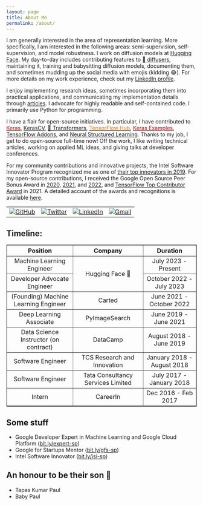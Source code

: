 ```yaml
---
layout: page
title: About Me
permalink: /about/
---
```

I am generally interested in the area of representation learning. More specifically, I am interested in the following areas: semi-supervision, self-supervision, and model robustness.  I work on diffusion models at [Hugging Face](https://huggingface.co). My day-to-day includes contributing features to [🧨 diffusers](https://github.com/huggingface/diffusers), maintaining it, training and babysitting diffusion models, documenting them, and sometimes mudding up the social media with emojis (kidding 😂). For more details on my work experience, check out my [LinkedIn profile](https://www.linkedin.com/in/sayak-paul/).

I enjoy implementing research ideas, sometimes incorporating them into practical applications, and communicating my implementation details through [articles](https://sayak.dev/authoring/). I advocate for highly readable and self-contained code. I primarily use Python for programming. 

I have a flair for open-source initiatives. In particular, I have contributed to <a href="https://github.com/keras-team/keras/commits?author=sayakpaul"><font color="#d00000">Keras</font></a>, [KerasCV](https://github.com/keras-team/keras-cv/commits?author=sayakpaul), [🤗 Transformers](https://github.com/huggingface/transformers/commits?author=sayakpaul), <a href="https://tfhub.dev/s?publisher=sayakpaul"><font color="#FF6F00">TensorFlow Hub</font></a>, <a href="https://github.com/keras-team/keras-io/commits?author=sayakpaul"><font color="#d00000">Keras Examples</font></a>, [TensorFlow Addons](https://git.io/JuUOr), and [Neural Structured Learning](https://git.io/JuUOd). Thanks to my job, I get to do open-source full-time now! Off the work, I like writing technical articles, working on applied ML ideas, and giving talks at developer conferences.

For my community contributions and innovative projects, the Intel Software Innovator Program recognized me as one of [their top innovators in 2019](https://www.dropbox.com/s/mzsy1q8jgkwj6cj/Intel_Top_Innovator_2019.jpg?dl=0). For my open-source contributions, I received the Google Open Source Peer Bonus Award in [2020](https://opensource.googleblog.com/2020/10/announcing-latest-google-open-source.html), [2021](https://opensource.googleblog.com/2021/09/announcing-latest-open-source-peer-bonus-winners.html), and [2022](https://opensource.googleblog.com/2022/09/announcing-the-second-group-of-open-source-peer-bonus-winners-in-2022.html), and [TensorFlow Top Contributor Award](https://blog.tensorflow.org/2021/11/2021-TF-Contributor-Awardees.html?linkId=8010214) in 2021. A detailed account of the awards and recognitions is available [here](https://sayak.dev/xyz/#awards-and-recognition).

<table>
  <tr>
    <td><a href="https://github.com/sayakpaul"><img src="https://img.shields.io/github/followers/sayakpaul.svg?label=GitHub&style=social" alt="GitHub"></a></td>
    <td><a href="https://twitter.com/RisingSayak"><img src="https://img.shields.io/twitter/follow/RisingSayak?label=Twitter&style=social" alt="Twitter"></a></td>
    <td><a href="https://www.linkedin.com/in/sayak-paul"><img src="https://img.shields.io/badge/LinkedIn--_.svg?style=social&logo=linkedin" alt="LinkedIn"></a></td>
    <td><a href="mailto:spsayakpaul@gmail.com"><img src="https://img.shields.io/badge/Gmail--_.svg?style=social&logo=gmail" alt="Gmail"></a></td>
  </tr>
</table>

## Timeline:

<table border="1" style="text-align:center;">
    <thead>
        <tr>
            <th>Position</th>
            <th>Company</th>
            <th>Duration</th>
        </tr>
    </thead>
    <tbody>
        <tr>
            <td>Machine Learning Engineer</td>
            <td rowspan="2">Hugging Face 🤗</td>
            <td>July 2023 - Present</td>
        </tr>
        <tr>
            <td>Developer Advocate Engineer</td>
            <td>October 2022 - July 2023</td>
        </tr>
        <tr>
            <td>(Founding) Machine Learning Engineer</td>
            <td>Carted</td>
            <td>June 2021 - October 2022</td>
        </tr>
        <tr>
            <td>Deep Learning Associate</td>
            <td>PyImageSearch</td>
            <td>June 2019 - June 2021</td>
        </tr>
        <tr>
            <td>Data Science Instructor (on contract)</td>
            <td>DataCamp</td>
            <td>August 2018 - June 2019</td>
        </tr>
        <tr>
            <td>Software Engineer</td>
            <td>TCS Research and Innovation</td>
            <td>January 2018 - August 2018</td>
        </tr>
        <tr>
            <td>Software Engineer</td>
            <td>Tata Consultancy Services Limited</td>
            <td>July 2017 - January 2018</td>
        </tr>
        <tr>
            <td>Intern</td>
            <td>CareerIn</td>
            <td>Dec 2016 - Feb 2017</td>
        </tr>
    </tbody>
</table>

## Some stuff

* Google Developer Expert in Machine Learning and Google Cloud Platform ([bit.ly/expert-sp](https://bit.ly/expert-sp))
* Google for Startups Mentor ([bit.ly/gfs-sp](https://bit.ly/gfs-sp))
* Intel Software Innovator ([bit.ly/isi-sp](https://bit.ly/isi-sp))

## An honour to be their son 🙂

- Tapas Kumar Paul
- Baby Paul
